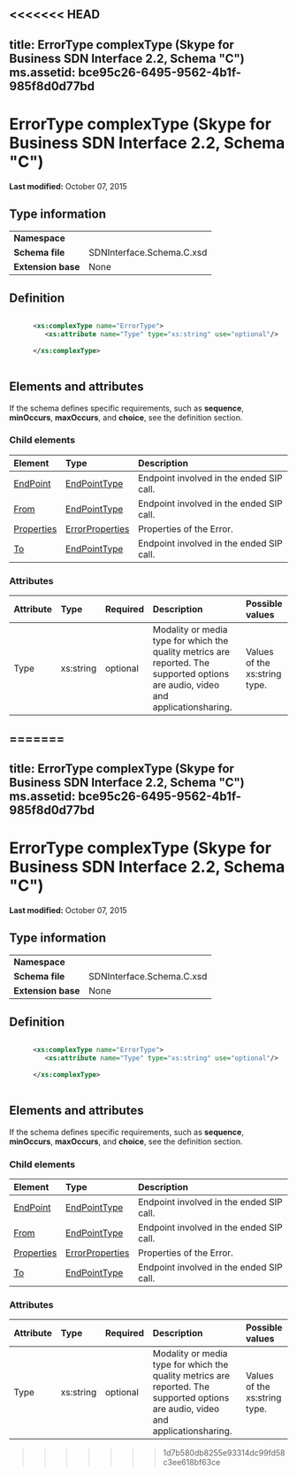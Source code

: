 <<<<<<< HEAD
---
title: ErrorType complexType (Skype for Business SDN Interface 2.2, Schema "C")
ms.assetid: bce95c26-6495-9562-4b1f-985f8d0d77bd
---


# ErrorType complexType (Skype for Business SDN Interface 2.2, Schema "C")

 **Last modified:** October 07, 2015
  
    
    


## Type information


|||
|:-----|:-----|
|**Namespace**||
|**Schema file**|SDNInterface.Schema.C.xsd |
|**Extension base**|None |
   

## Definition


```XML

      <xs:complexType name="ErrorType">
         <xs:attribute name="Type" type="xs:string" use="optional"/>
  
      </xs:complexType>
      
```


## Elements and attributes

If the schema defines specific requirements, such as **sequence**, **minOccurs**, **maxOccurs**, and **choice**, see the definition section. 
  
    
    

### Child elements



|**Element**|**Type**|**Description**|
|:-----|:-----|:-----|
| [EndPoint](endpoint-element-errortype-complextype.md)| [EndPointType](endpointtype-complextype-1.md)|Endpoint involved in the ended SIP call. |
| [From](from-element-errortype-complextype-1.md)| [EndPointType](endpointtype-complextype-1.md)|Endpoint involved in the ended SIP call. |
| [Properties](properties-element-errortype-complextype-1.md)| [ErrorProperties](errorproperties-complextype.md)|Properties of the Error. |
| [To](to-element-errortype-complextype.md)| [EndPointType](endpointtype-complextype-1.md)|Endpoint involved in the ended SIP call. |
   

### Attributes



|**Attribute**|**Type**|**Required**|**Description**|**Possible values**|
|:-----|:-----|:-----|:-----|:-----|
|Type |xs:string |optional |Modality or media type for which the quality metrics are reported. The supported options are audio, video and applicationsharing. |Values of the xs:string type. |
   

=======
---
title: ErrorType complexType (Skype for Business SDN Interface 2.2, Schema "C")
ms.assetid: bce95c26-6495-9562-4b1f-985f8d0d77bd
---


# ErrorType complexType (Skype for Business SDN Interface 2.2, Schema "C")

 **Last modified:** October 07, 2015
  
    
    


## Type information


|||
|:-----|:-----|
|**Namespace**||
|**Schema file**|SDNInterface.Schema.C.xsd |
|**Extension base**|None |
   

## Definition


```XML

      <xs:complexType name="ErrorType">
         <xs:attribute name="Type" type="xs:string" use="optional"/>
  
      </xs:complexType>
      
```


## Elements and attributes

If the schema defines specific requirements, such as **sequence**, **minOccurs**, **maxOccurs**, and **choice**, see the definition section. 
  
    
    

### Child elements



|**Element**|**Type**|**Description**|
|:-----|:-----|:-----|
| [EndPoint](endpoint-element-errortype-complextype.md)| [EndPointType](endpointtype-complextype-1.md)|Endpoint involved in the ended SIP call. |
| [From](from-element-errortype-complextype-1.md)| [EndPointType](endpointtype-complextype-1.md)|Endpoint involved in the ended SIP call. |
| [Properties](properties-element-errortype-complextype-1.md)| [ErrorProperties](errorproperties-complextype.md)|Properties of the Error. |
| [To](to-element-errortype-complextype.md)| [EndPointType](endpointtype-complextype-1.md)|Endpoint involved in the ended SIP call. |
   

### Attributes



|**Attribute**|**Type**|**Required**|**Description**|**Possible values**|
|:-----|:-----|:-----|:-----|:-----|
|Type |xs:string |optional |Modality or media type for which the quality metrics are reported. The supported options are audio, video and applicationsharing. |Values of the xs:string type. |
   

>>>>>>> 1d7b580db8255e93314dc99fd58c3ee618bf63ce
